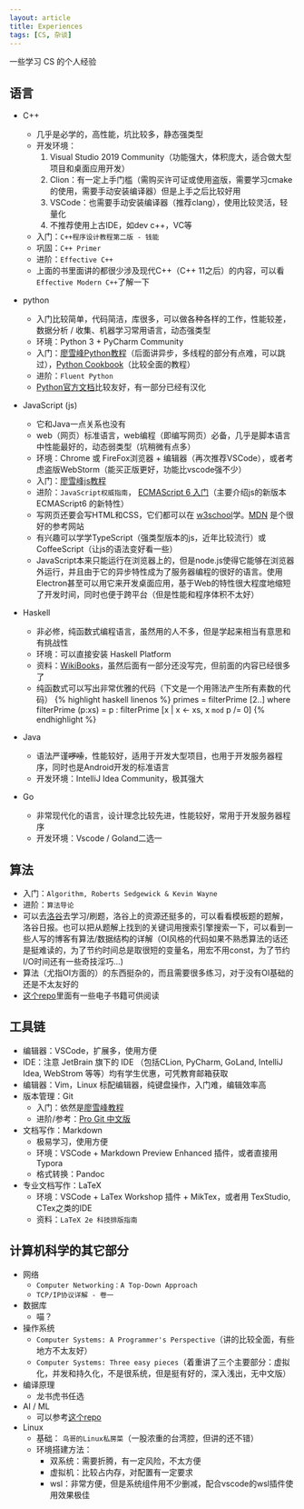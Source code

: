 ```yaml
---
layout: article
title: Experiences
tags: [CS, 杂谈]
---
```



一些学习 CS 的个人经验

## 语言

- C++
    - 几乎是必学的，高性能，坑比较多，静态强类型
    - 开发环境：
        1. Visual Studio 2019 Community（功能强大，体积庞大，适合做大型项目和桌面应用开发）
        2. Clion：有一定上手门槛（需购买许可证或使用盗版，需要学习cmake的使用，需要手动安装编译器）但是上手之后比较好用
        3. VSCode：也需要手动安装编译器（推荐clang），使用比较灵活，轻量化
        4. 不推荐使用上古IDE，如dev c++，VC等
    - 入门：`C++程序设计教程第二版 - 钱能`
    - 巩固：`C++ Primer`
    - 进阶：`Effective C++`
    - 上面的书里面讲的都很少涉及现代C++（C++ 11之后）的内容，可以看`Effective Modern C++`了解一下
- python
    - 入门比较简单，代码简洁，库很多，可以做各种各样的工作，性能较差，数据分析 / 收集、机器学习常用语言，动态强类型
    - 环境：Python 3 + PyCharm Community
    - 入门：[廖雪峰Python教程](https://www.liaoxuefeng.com/wiki/1016959663602400)（后面讲异步，多线程的部分有点难，可以跳过），[Python Cookbook](https://python3-cookbook.readthedocs.io/zh_CN/latest/preface.html)（比较全面的教程）
    - 进阶：`Fluent Python`
    - [Python官方文档](https://docs.python.org/3/)比较友好，有一部分已经有汉化
- JavaScript (js)
    - 它和Java一点关系也没有
    - web（网页）标准语言，web编程（即编写网页）必备，几乎是脚本语言中性能最好的，动态弱类型（坑稍微有点多）
    - 环境：Chrome 或 FireFox浏览器 + 编辑器（再次推荐VSCode），或者考虑盗版WebStorm（能买正版更好，功能比vscode强不少）
    - 入门：[廖雪峰js教程](https://www.liaoxuefeng.com/wiki/1022910821149312)
    - 进阶：`JavaScript权威指南`， [ECMAScript 6 入门](http://es6.ruanyifeng.com/)（主要介绍js的新版本 ECMAScript6 的新特性）
    - 写网页还要会写HTML和CSS，它们都可以在 [w3school](http://www.w3school.com.cn/)学。[MDN](https://developer.mozilla.org/zh-CN) 是个很好的参考网站
    - 有兴趣可以学学TypeScript（强类型版本的js，近年比较流行）或CoffeeScript（让js的语法变好看一些）
    - JavaScript本来只能运行在浏览器上的，但是node.js使得它能够在浏览器外运行，并且由于它的异步特性成为了服务器编程的很好的语言。使用Electron甚至可以用它来开发桌面应用，基于Web的特性很大程度地缩短了开发时间，同时也便于跨平台（但是性能和程序体积不太好）
- Haskell
    - 非必修，纯函数式编程语言，虽然用的人不多，但是学起来相当有意思和有挑战性
    - 环境：可以直接安装 Haskell Platform
    - 资料：[WikiBooks](https://en.wikibooks.org/wiki/Haskell)，虽然后面有一部分还没写完，但前面的内容已经很多了
    - 纯函数式可以写出非常优雅的代码（下文是一个用筛法产生所有素数的代码）
    {% highlight haskell linenos %}
        primes = filterPrime [2..]
          where filterPrime (p:xs) = p : filterPrime [x | x <- xs, x `mod` p /= 0]
    {% endhighlight %}

- Java
    - 语法严谨~~啰嗦~~，性能较好，适用于开发大型项目，也用于开发服务器程序，同时也是Android开发的标准语言
    - 开发环境：IntelliJ Idea Community，极其强大
- Go
    - 非常现代化的语言，设计理念比较先进，性能较好，常用于开发服务器程序
    - 开发环境：Vscode / Goland二选一

## 算法

- 入门：`Algorithm, Roberts Sedgewick & Kevin Wayne`
- 进阶：`算法导论`
- 可以去[洛谷](https://www.luogu.org/)去学习/刷题，洛谷上的资源还挺多的，可以看看模板题的题解，洛谷日报。也可以把从题解上找到的关键词用搜索引擎搜索一下，可以看到一些人写的博客有算法/数据结构的详解（OI风格的代码如果不熟悉算法的话还是挺难读的，为了节约时间总是取很短的变量名，用宏不用const，为了节约 I/O时间还有一些奇技淫巧…)
- 算法（尤指OI方面的）的东西挺杂的，而且需要很多练习，对于没有OI基础的还是不太友好的
- [这个repo](https://github.com/enkerewpo/OI-Public-Library)里面有一些电子书籍可供阅读

## 工具链

- 编辑器：VSCode，扩展多，使用方便
- IDE：注意 JetBrain 旗下的 IDE （包括CLion, PyCharm, GoLand, IntelliJ Idea, WebStrom 等等）均有学生优惠，可凭教育邮箱获取
- 编辑器：Vim，Linux 标配编辑器，纯键盘操作，入门难，编辑效率高
- 版本管理：Git
    - 入门：依然是[廖雪峰教程](https://www.liaoxuefeng.com/wiki/896043488029600)
    - 进阶/参考：[Pro Git 中文版](https://progit.bootcss.com/)
- 文档写作：Markdown
    - 极易学习，使用方便
    - 环境：VSCode + Markdown Preview Enhanced 插件，或者直接用 Typora
    - 格式转换：Pandoc
- 专业文档写作：LaTeX
    - 环境：VSCode + LaTex Workshop 插件 + MikTex，或者用 TexStudio, CTex之类的IDE
    - 资料：`LaTeX 2e 科技排版指南`

## 计算机科学的其它部分

- 网络
    - `Computer Networking：A Top-Down Approach`
    - `TCP/IP协议详解 - 卷一`
- 数据库
    - 喵？
- 操作系统
    - `Computer Systems: A Programmer's Perspective`（讲的比较全面，有些地方不太友好）
    - `Computer Systems: Three easy pieces`（着重讲了三个主要部分：虚拟化，并发和持久化，不是很系统，但是挺有好的，深入浅出，无中文版）
- 编译原理
    - 龙书虎书任选
- AI / ML
    - 可以参考[这个repo](https://github.com/apachecn/AiLearning)
- Linux
    - 基础： `鸟哥的Linux私房菜`（一股浓重的台湾腔，但讲的还不错）
    - 环境搭建方法：
        - 双系统：需要折腾，有一定风险，不太方便
        - 虚拟机：比较占内存，对配置有一定要求
        - wsl：非常方便，但是系统组件用不少删减，配合vscode的wsl插件使用效果极佳